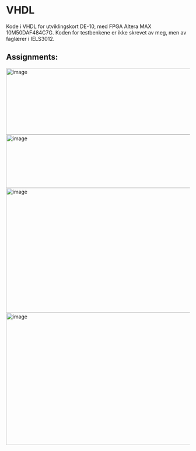 # VHDL
Kode i VHDL for utviklingskort DE-10, med FPGA Altera MAX 10M50DAF484C7G. Koden for testbenkene er ikke skrevet av meg, men av faglærer i IELS3012.

## Assignments:

<img width="850" height="182" alt="image" src="https://github.com/user-attachments/assets/5f9e6c5e-9412-4a8c-8d7b-40a81155eab7" />

<img width="850" height="146" alt="image" src="https://github.com/user-attachments/assets/6a214aa3-ed96-4853-b91c-aeb9b50f43af" />

<img width="853" height="342" alt="image" src="https://github.com/user-attachments/assets/3d7adcc2-db83-4dbb-b8dd-d9f03aa6c3f5" />

<img width="863" height="362" alt="image" src="https://github.com/user-attachments/assets/b6f9a9dd-8633-4f84-a3e3-53154cd3e256" />
